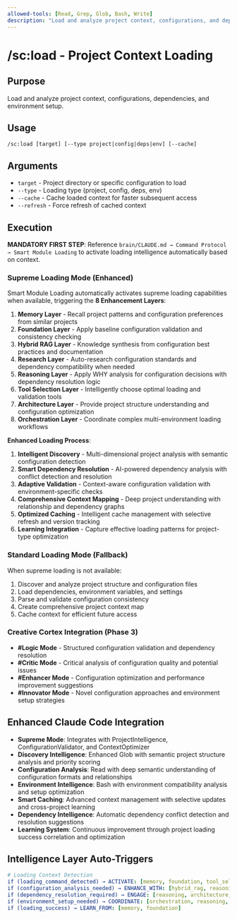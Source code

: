 ```yaml
---
allowed-tools: [Read, Grep, Glob, Bash, Write]
description: "Load and analyze project context, configurations, and dependencies"
---
```


# /sc:load - Project Context Loading

## Purpose
Load and analyze project context, configurations, dependencies, and environment setup.

## Usage
```
/sc:load [target] [--type project|config|deps|env] [--cache]
```

## Arguments
- `target` - Project directory or specific configuration to load
- `--type` - Loading type (project, config, deps, env)
- `--cache` - Cache loaded context for faster subsequent access
- `--refresh` - Force refresh of cached context

## Execution

**MANDATORY FIRST STEP**: Reference `brain/CLAUDE.md → Command Protocol → Smart Module Loading` to activate loading intelligence automatically based on context.

### Supreme Loading Mode (Enhanced)
Smart Module Loading automatically activates supreme loading capabilities when available, triggering the **8 Enhancement Layers**:

1. **Memory Layer** - Recall project patterns and configuration preferences from similar projects
2. **Foundation Layer** - Apply baseline configuration validation and consistency checking
3. **Hybrid RAG Layer** - Knowledge synthesis from configuration best practices and documentation
4. **Research Layer** - Auto-research configuration standards and dependency compatibility when needed
5. **Reasoning Layer** - Apply WHY analysis for configuration decisions with dependency resolution logic
6. **Tool Selection Layer** - Intelligently choose optimal loading and validation tools
7. **Architecture Layer** - Provide project structure understanding and configuration optimization
8. **Orchestration Layer** - Coordinate complex multi-environment loading workflows

**Enhanced Loading Process**:
1. **Intelligent Discovery** - Multi-dimensional project analysis with semantic configuration detection
2. **Smart Dependency Resolution** - AI-powered dependency analysis with conflict detection and resolution
3. **Adaptive Validation** - Context-aware configuration validation with environment-specific checks
4. **Comprehensive Context Mapping** - Deep project understanding with relationship and dependency graphs
5. **Optimized Caching** - Intelligent cache management with selective refresh and version tracking
6. **Learning Integration** - Capture effective loading patterns for project-type optimization

### Standard Loading Mode (Fallback)
When supreme loading is not available:
1. Discover and analyze project structure and configuration files
2. Load dependencies, environment variables, and settings
3. Parse and validate configuration consistency
4. Create comprehensive project context map
5. Cache context for efficient future access

### Creative Cortex Integration (Phase 3)
- **#Logic Mode** - Structured configuration validation and dependency resolution
- **#Critic Mode** - Critical analysis of configuration quality and potential issues
- **#Enhancer Mode** - Configuration optimization and performance improvement suggestions
- **#Innovator Mode** - Novel configuration approaches and environment setup strategies

## Enhanced Claude Code Integration
- **Supreme Mode**: Integrates with ProjectIntelligence, ConfigurationValidator, and ContextOptimizer
- **Discovery Intelligence**: Enhanced Glob with semantic project structure analysis and priority scoring
- **Configuration Analysis**: Read with deep semantic understanding of configuration formats and relationships
- **Environment Intelligence**: Bash with environment compatibility analysis and setup optimization
- **Smart Caching**: Advanced context management with selective updates and cross-project learning
- **Dependency Intelligence**: Automatic dependency conflict detection and resolution suggestions
- **Learning System**: Continuous improvement through project loading success correlation and optimization

## Intelligence Layer Auto-Triggers
```yaml
# Loading Context Detection
if (loading_command_detected) → ACTIVATE: [memory, foundation, tool_selection, architecture]
if (configuration_analysis_needed) → ENHANCE_WITH: [hybrid_rag, reasoning, research]
if (dependency_resolution_required) → ENGAGE: [reasoning, architecture, tool_selection]
if (environment_setup_needed) → COORDINATE: [orchestration, reasoning, tool_selection]
if (loading_success) → LEARN_FROM: [memory, foundation]
```